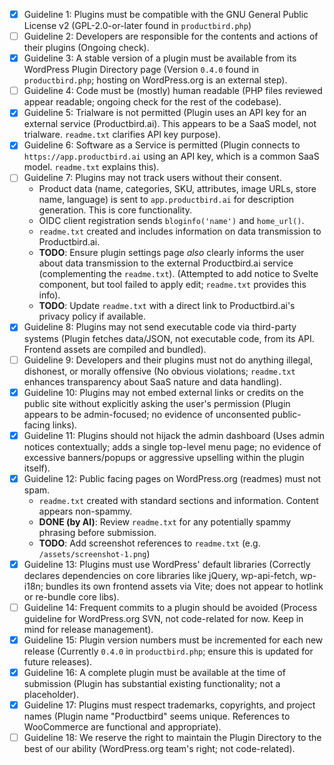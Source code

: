 - [x] Guideline 1: Plugins must be compatible with the GNU General Public License v2 (GPL-2.0-or-later found in `productbird.php`)
- [ ] Guideline 2: Developers are responsible for the contents and actions of their plugins (Ongoing check).
- [x] Guideline 3: A stable version of a plugin must be available from its WordPress Plugin Directory page (Version `0.4.0` found in `productbird.php`; hosting on WordPress.org is an external step).
- [ ] Guideline 4: Code must be (mostly) human readable (PHP files reviewed appear readable; ongoing check for the rest of the codebase).
- [x] Guideline 5: Trialware is not permitted (Plugin uses an API key for an external service (Productbird.ai). This appears to be a SaaS model, not trialware. `readme.txt` clarifies API key purpose).
- [x] Guideline 6: Software as a Service is permitted (Plugin connects to `https://app.productbird.ai` using an API key, which is a common SaaS model. `readme.txt` explains this).
- [ ] Guideline 7: Plugins may not track users without their consent.
    - Product data (name, categories, SKU, attributes, image URLs, store name, language) is sent to `app.productbird.ai` for description generation. This is core functionality.
    - OIDC client registration sends `bloginfo('name')` and `home_url()`.
    - `readme.txt` created and includes information on data transmission to Productbird.ai.
    - **TODO**: Ensure plugin settings page *also* clearly informs the user about data transmission to the external Productbird.ai service (complementing the `readme.txt`). (Attempted to add notice to Svelte component, but tool failed to apply edit; `readme.txt` provides this info).
    - **TODO**: Update `readme.txt` with a direct link to Productbird.ai's privacy policy if available.
- [x] Guideline 8: Plugins may not send executable code via third-party systems (Plugin fetches data/JSON, not executable code, from its API. Frontend assets are compiled and bundled).
- [ ] Guideline 9: Developers and their plugins must not do anything illegal, dishonest, or morally offensive (No obvious violations; `readme.txt` enhances transparency about SaaS nature and data handling).
- [x] Guideline 10: Plugins may not embed external links or credits on the public site without explicitly asking the user's permission (Plugin appears to be admin-focused; no evidence of unconsented public-facing links).
- [x] Guideline 11: Plugins should not hijack the admin dashboard (Uses admin notices contextually; adds a single top-level menu page; no evidence of excessive banners/popups or aggressive upselling within the plugin itself).
- [x] Guideline 12: Public facing pages on WordPress.org (readmes) must not spam.
    - `readme.txt` created with standard sections and information. Content appears non-spammy.
    - **DONE (by AI)**: Review `readme.txt` for any potentially spammy phrasing before submission.
    - **TODO**: Add screenshot references to `readme.txt` (e.g. `/assets/screenshot-1.png`)
- [x] Guideline 13: Plugins must use WordPress' default libraries (Correctly declares dependencies on core libraries like jQuery, wp-api-fetch, wp-i18n; bundles its own frontend assets via Vite; does not appear to hotlink or re-bundle core libs).
- [ ] Guideline 14: Frequent commits to a plugin should be avoided (Process guideline for WordPress.org SVN, not code-related for now. Keep in mind for release management).
- [x] Guideline 15: Plugin version numbers must be incremented for each new release (Currently `0.4.0` in `productbird.php`; ensure this is updated for future releases).
- [x] Guideline 16: A complete plugin must be available at the time of submission (Plugin has substantial existing functionality; not a placeholder).
- [x] Guideline 17: Plugins must respect trademarks, copyrights, and project names (Plugin name "Productbird" seems unique. References to WooCommerce are functional and appropriate).
- [ ] Guideline 18: We reserve the right to maintain the Plugin Directory to the best of our ability (WordPress.org team's right; not code-related).